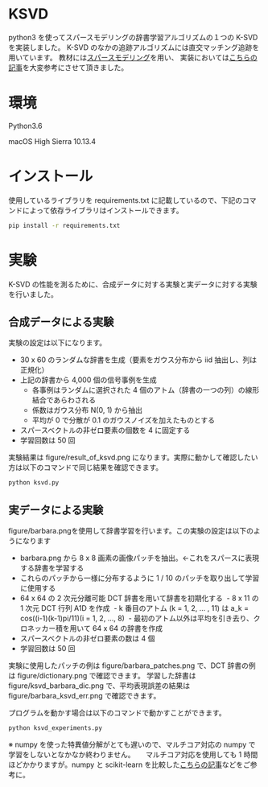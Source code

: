 # KSVD
python3 を使ってスパースモデリングの辞書学習アルゴリズムの１つの K-SVD を実装しました。
K-SVD のなかの追跡アルゴリズムには直交マッチング追跡を用いています。
教材には[スパースモデリング](http://www.kyoritsu-pub.co.jp/bookdetail/9784320123946)を用い、
実装においては[こちらの記事](https://qiita.com/kibo35/items/67dedba4ea464cc494b0)を大変参考にさせて頂きました。

# 環境
Python3.6

macOS High Sierra 10.13.4

# インストール
使用しているライブラリを requirements.txt に記載しているので、下記のコマンドによって依存ライブラリはインストールできます。
```zsh
pip install -r requirements.txt
```

# 実験
K-SVD の性能を測るために、合成データに対する実験と実データに対する実験を行いました。

## 合成データによる実験
実験の設定は以下になります。
- 30 x 60 のランダムな辞書を生成（要素をガウス分布から iid 抽出し、列は正規化）
- 上記の辞書から 4,000 個の信号事例を生成
  - 各事例はランダムに選択された 4 個のアトム（辞書の一つの列）の線形結合であらわされる
  - 係数はガウス分布 N(0, 1) から抽出
  - 平均が 0 で分散が 0.1 のガウスノイズを加えたものとする
- スパースベクトルの非ゼロ要素の個数を 4 に固定する
- 学習回数は 50 回

実験結果は figure/result_of_ksvd.png になります。実際に動かして確認したい方は以下のコマンドで同じ結果を確認できます。
```zsh
python ksvd.py
```

## 実データによる実験
figure/barbara.pngを使用して辞書学習を行います。この実験の設定は以下のようになります
- barbara.png から 8 x 8 画素の画像パッチを抽出。←これをスパースに表現する辞書を学習する
- これらのパッチから一様に分布するように 1 / 10 のパッチを取り出して学習に使用する
- 64 x 64 の 2 次元分離可能 DCT 辞書を用いて辞書を初期化する
  - 8 x 11 の 1 次元 DCT 行列 A1D を作成
  - k 番目のアトム (k = 1, 2, ... , 11) は a_k = cos((i-1)(k-1)pi/11)(i = 1, 2, ..., 8)
  - 最初のアトム以外は平均を引き去り、クロネッカー積を用いて 64 x 64 の辞書を作成
- スパースベクトルの非ゼロ要素の数は 4 個
- 学習回数は 50 回

実験に使用したパッチの例は figure/barbara_patches.png で、DCT 辞書の例は figure/dictionary.png で確認できます。
学習した辞書は figure/ksvd_barbara_dic.png で、平均表現誤差の結果は figure/barbara_ksvd_err.png で確認できます。

プログラムを動かす場合は以下のコマンドで動かすことができます。
```zsh
python ksvd_experiments.py
```

※ numpy を使った特異値分解がとても遅いので、マルチコア対応の numpy で学習をしないとなかなか終わりません。
　 マルチコア対応を使用しても 1 時間ほどかかりますが。numpy と scikit-learn を比較した[こちらの記事](https://soralab.space-ichikawa.com/2016/11/python-svd/)などをご参考に。
  
  
